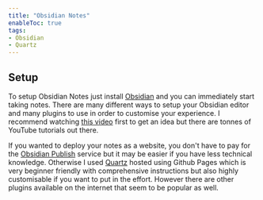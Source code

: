 ```yaml
---
title: "Obsidian Notes"
enableToc: true
tags:
- Obsidian
- Quartz
---
```


## Setup
To setup Obsidian Notes just install [Obsidian](https://obsidian.md/) and you can immediately start taking notes. There are many different ways to setup your Obsidian editor and many plugins to use in order to customise your experience. I recommend watching [this video](https://youtu.be/E6ySG7xYgjY) first to get an idea but there are tonnes of YouTube tutorials out there.

If you wanted to deploy your notes as a website, you don't have to pay for the [Obsidian Publish](https://obsidian.md/publish) service but it may be easier if you have less technical knowledge. Otherwise I used [Quartz](https://quartz.jzhao.xyz/) hosted using Github Pages which is very beginner friendly with comprehensive instructions but also highly customisable if you want to put in the effort. However there are other plugins available on the internet that seem to be popular as well. 


